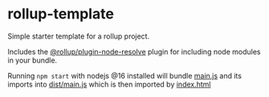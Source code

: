 # rollup-template

Simple starter template for a rollup project.

Includes the [@rollup/plugin-node-resolve](https://github.com/rollup/plugins/tree/master/packages/node-resolve) plugin for including node modules in your bundle.

Running `npm start` with nodejs @16 installed will bundle [main.js](https://github.com/joewdavies/rollup-template/blob/main/main.js) and its imports into [dist/main.js](https://github.com/joewdavies/rollup-template/blob/main/dist/main.js) which is then imported by [index.html](https://github.com/joewdavies/rollup-template/blob/main/index.html)
